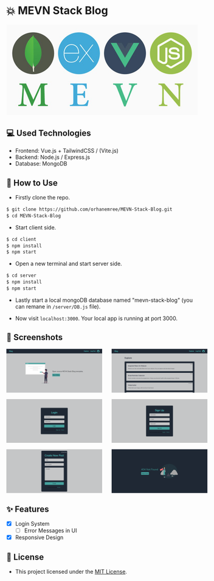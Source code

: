 # 💥 MEVN Stack Blog

<img src="./img/mevn-stack.png" alt="mevn stack">

## 💻 Used Technologies
* Frontend: Vue.js + TailwindCSS / (Vite.js)
* Backend: Node.js / Express.js
* Database: MongoDB

## 🧐 How to Use
* Firstly clone the repo.
````bash
$ git clone https://github.com/orhanemree/MEVN-Stack-Blog.git
$ cd MEVN-Stack-Blog
````
* Start client side.
````bash
$ cd client
$ npm install
$ npm start
````
* Open a new terminal and start server side.
````bash
$ cd server
$ npm install
$ npm start
````
* Lastly start a local mongoDB database named "mevn-stack-blog" (you can remane in ``/server/DB.js`` file).

* Now visit ``localhost:3000``. Your local app is running at port 3000.

## 📌 Screenshots
<div style="display: flex; gap: 25px;">
  <img src="./img/home.png" alt="Home" style="width: 50%">
  <img src="./img/explore.png" alt="Explore" style="width: 50%">
</div> <br>
<div style="display: flex; gap: 25px;">
  <img src="./img/login.png" alt="Login" style="width: 50%">
  <img src="./img/signup.png" alt="Sign Up" style="width: 50%">
</div> <br>
<div style="display: flex; gap: 25px;">
  <img src="./img/create.png" alt="Create" style="width: 50%">
  <img src="./img/404.png" alt="404" style="width: 50%">
</div>

## ✨ Features
* [x] Login System
  - [ ] Error Messages in UI
* [x] Responsive Design

## 📃 License
* This project licensed under the [MIT License](https://github.com/orhanemree/MEVN-Stack-Blog/blob/master/LICENSE). 